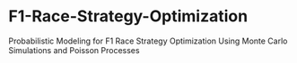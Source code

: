 # F1-Race-Strategy-Optimization
Probabilistic Modeling for F1 Race Strategy Optimization Using Monte Carlo Simulations  and Poisson Processes
